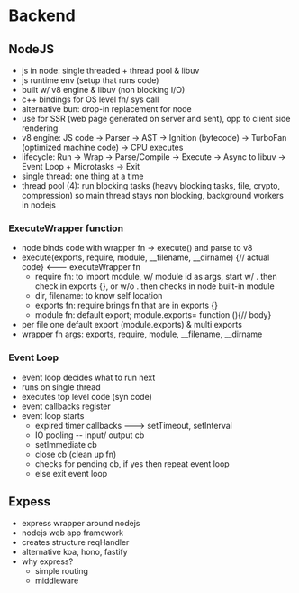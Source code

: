 # Backend

## NodeJS
- js in node: single threaded + thread pool & libuv
- js runtime env (setup that runs code)
- built w/ v8 engine & libuv (non blocking I/O)
- c++ bindings for OS level fn/ sys call
- alternative bun: drop-in replacement for node
- use for SSR (web page generated on server and sent), opp to client side rendering
- v8 engine: JS code → Parser → AST → Ignition (bytecode) → TurboFan (optimized machine code) → CPU executes
- lifecycle: Run → Wrap → Parse/Compile → Execute → Async to libuv → Event Loop + Microtasks → Exit
- single thread: one thing at a time
- thread pool (4): run blocking tasks (heavy blocking tasks, file, crypto, compression) so main thread stays non blocking, background workers in nodejs


### ExecuteWrapper function
- node binds code with wrapper fn -> execute() and parse to v8
- execute(exports, require, module, __filename, __dirname) {// actual code} <--- executeWrapper fn
    - require  fn: to import module, w/ module id as args, start w/ . then check in exports {}, or w/o . then checks in node built-in module
    - dir, filename: to know self location
    - exports fn: require brings fn that are in exports {}
    - module fn: default export; module.exports= function (){// body}
- per file one default export (module.exports) & multi exports
- wrapper fn args: exports, require, module, __filename, __dirname


### Event Loop
- event loop decides what to run next
- runs on single thread
- executes top level code (syn code)
- event callbacks register
- event loop starts
    - expired timer callbacks ---> setTimeout, setInterval
    - IO pooling -- input/ output cb
    - setImmediate cb
    - close cb (clean up fn)
    - checks for pending cb, if yes then repeat event loop
    - else exit event loop


## Expess
- express wrapper around nodejs
- nodejs web app framework
- creates structure reqHandler
- alternative koa, hono, fastify
- why express?
    - simple routing
    - middleware

